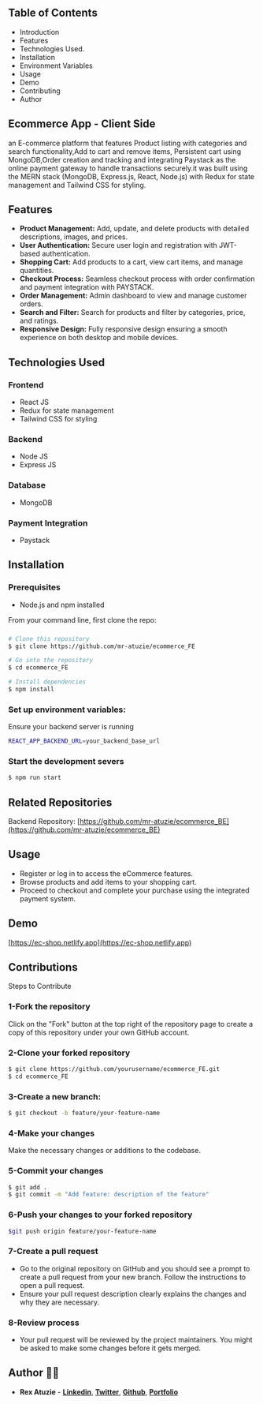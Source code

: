 ## Table of Contents
- Introduction
- Features
- Technologies Used.
- Installation
- Environment Variables
- Usage
- Demo
- Contributing
- Author

## Ecommerce App - Client Side
an E-commerce platform that features Product listing with categories and search functionality,Add to cart and remove items, Persistent cart using MongoDB,Order creation and tracking and integrating Paystack as the online payment gateway to handle transactions securely.it was built using the MERN stack (MongoDB, Express.js, React, Node.js) with Redux for state management and Tailwind CSS for styling.

## Features
- **Product Management:** Add, update, and delete products with detailed descriptions, images, and prices.
- **User Authentication:** Secure user login and registration with JWT-based authentication.
- **Shopping Cart:** Add products to a cart, view cart items, and manage quantities.
- **Checkout Process:** Seamless checkout process with order confirmation and payment integration with PAYSTACK.
- **Order Management:** Admin dashboard to view and manage customer orders.
- **Search and Filter:** Search for products and filter by categories, price, and ratings.
- **Responsive Design:** Fully responsive design ensuring a smooth experience on both desktop and mobile devices.

## Technologies Used
### Frontend 
- React JS
- Redux for state management
- Tailwind CSS for styling

### Backend
- Node JS
- Express JS

### Database
- MongoDB

### Payment Integration
- Paystack
 
## Installation
### Prerequisites
- Node.js and npm installed

From your command line, first clone the repo:
### 
```bash
# Clone this repository
$ git clone https://github.com/mr-atuzie/ecommerce_FE

# Go into the repository
$ cd ecommerce_FE

# Install dependencies
$ npm install
```

### Set up environment variables:
Ensure your backend server is running
```bash
REACT_APP_BACKEND_URL=your_backend_base_url
```

### Start the development severs
```bash
$ npm run start
```
## Related Repositories 
Backend Repository: [https://github.com/mr-atuzie/ecommerce_BE](https://github.com/mr-atuzie/ecommerce_BE)

## Usage
- Register or log in to access the eCommerce features.
- Browse products and add items to your shopping cart.
- Proceed to checkout and complete your purchase using the integrated payment system.

## Demo
[https://ec-shop.netlify.app](https://ec-shop.netlify.app)

## Contributions
Steps to Contribute
### 1-Fork the repository
Click on the "Fork" button at the top right of the repository page to create a copy of this repository under your own GitHub account.

### 2-Clone your forked repository
```bash
$ git clone https://github.com/yourusername/ecommerce_FE.git
$ cd ecommerce_FE
```
### 3-Create a new branch:
```bash
$ git checkout -b feature/your-feature-name
```
### 4-Make your changes
Make the necessary changes or additions to the codebase.

### 5-Commit your changes
```bash
$ git add .
$ git commit -m "Add feature: description of the feature"
```
### 6-Push your changes to your forked repository
```bash
$git push origin feature/your-feature-name
```

### 7-Create a pull request
- Go to the original repository on GitHub and you should see a prompt to create a pull request from your new branch. Follow the instructions to open a pull request.
- Ensure your pull request description clearly explains the changes and why they are necessary.

### 8-Review process
- Your pull request will be reviewed by the project maintainers. You might be asked to make some changes before it gets merged.

## Author 👨‍💻
- **Rex Atuzie** - **[Linkedin](www.linkedin.com/in/rex-atuzie-0ab67820)**, **[Twitter](https://twitter.com/AtuzieR)**, **[Github](https://github.com/mr-atuzie)**, **[Portfolio](https://rexatuzie.netlify.app)**  




